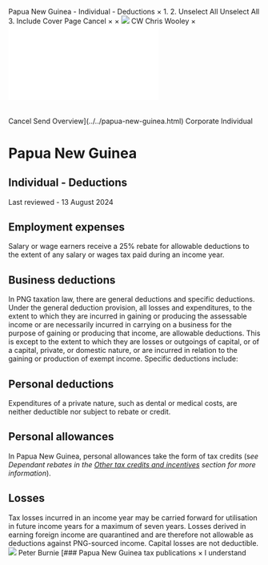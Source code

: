 Papua New Guinea - Individual - Deductions
×
1.
2.
Unselect All
Unselect All
3.
Include Cover Page
Cancel
×
×
![](../../-/media/world-wide-tax-summaries/attachments/global---chris-wooley.ashx%3Frev=ac5e5f3223b34096b1afc2a6009c7320&revision=ac5e5f32-23b3-4096-b1af-c2a6009c7320&hash=859B7ADC84DC2CBEC9760E9E6EE7DE6D0A8BFCDF)
CW
Chris Wooley
×
![](deductions.html)
######
Cancel
Send
Overview](../../papua-new-guinea.html)
Corporate
Individual
# Papua New Guinea
## Individual - Deductions
Last reviewed - 13 August 2024
## Employment expenses
Salary or wage earners receive a 25% rebate for allowable deductions to the extent of any salary or wages tax paid during an income year.
## Business deductions
In PNG taxation law, there are general deductions and specific deductions.
Under the general deduction provision, all losses and expenditures, to the extent to which they are incurred in gaining or producing the assessable income or are necessarily incurred in carrying on a business for the purpose of gaining or producing that income, are allowable deductions. This is except to the extent to which they are losses or outgoings of capital, or of a capital, private, or domestic nature, or are incurred in relation to the gaining or production of exempt income.
Specific deductions include:
## Personal deductions
Expenditures of a private nature, such as dental or medical costs, are neither deductible nor subject to rebate or credit.
## Personal allowances
In Papua New Guinea, personal allowances take the form of tax credits (s*ee Dependant rebates in the [Other tax credits and incentives](other-tax-credits-and-incentives.html) section for more information*).
## Losses
Tax losses incurred in an income year may be carried forward for utilisation in future income years for a maximum of seven years. Losses derived in earning foreign income are quarantined and are therefore not allowable as deductions against PNG-sourced income.
Capital losses are not deductible.
![](../../-/media/world-wide-tax-summaries/attachments/papua-new-guinea---peter_burnie.ashx%3Frev=8fc829f1d2cb4dcc86267716e612323f&revision=8fc829f1-d2cb-4dcc-8626-7716e612323f&hash=93E0BBD487F3BF260D08DB0E0302DD5881E0C356)
Peter Burnie
[### Papua New Guinea tax publications
×
I understand